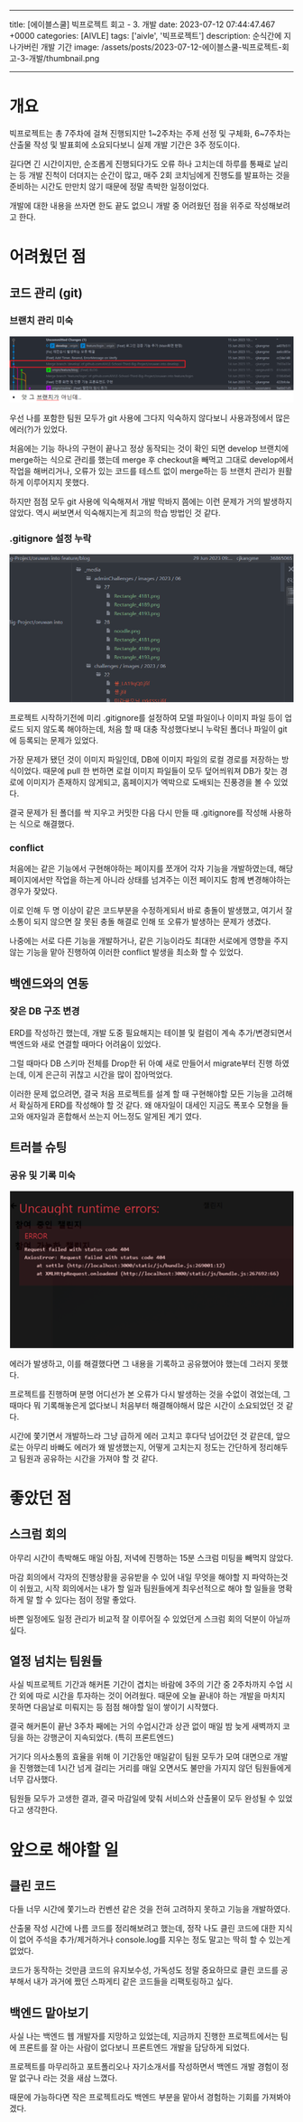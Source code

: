 

---
title: [에이블스쿨] 빅프로젝트 회고 - 3. 개발
date: 2023-07-12 07:44:47.467 +0000
categories: [AIVLE]
tags: ['aivle', '빅프로젝트']
description: 순식간에 지나가버린 개발 기간
image: /assets/posts/2023-07-12-에이블스쿨-빅프로젝트-회고-3-개발/thumbnail.png

---

# 개요

빅프로젝트는 총 7주차에 걸쳐 진행되지만 1~2주차는 주제 선정 및 구체화, 6~7주차는 산출물 작성 및 발표회에 소요되다보니 실제 개발 기간은 3주 정도이다.

길다면 긴 시간이지만, 순조롭게 진행되다가도 오류 하나 고치는데 하루를 통째로 날리는 등 개발 진척이 더뎌지는 순간이 많고, 매주 2회 코치님에게 진행도를 발표하는 것을 준비하는 시간도 만만치 않기 때문에 정말 촉박한 일정이었다.


개발에 대한 내용을 쓰자면 한도 끝도 없으니 개발 중 어려웠던 점을 위주로 작성해보려고 한다.

# 어려웠던 점

## 코드 관리 (git)

### 브랜치 관리 미숙
![](/assets/posts/2023-07-12-에이블스쿨-빅프로젝트-회고-3-개발/img0.png)

우선 나를 포함한 팀원 모두가 git 사용에 그다지 익숙하지 않다보니 사용과정에서 많은 에러(?)가 있었다.

처음에는 기능 하나의 구현이 끝나고 정상 동작되는 것이 확인 되면 develop 브랜치에 merge하는 식으로 관리를 했는데
merge 후 checkout을 빼먹고 그대로 develop에서 작업을 해버리거나, 오류가 있는 코드를 테스트 없이 merge하는 등 브랜치 관리가 원활하게 이루어지지 못했다.

하지만 점점 모두 git 사용에 익숙해져서 개발 막바지 쯤에는 이런 문제가 거의 발생하지 않았다. 역시 써보면서 익숙해지는게 최고의 학습 방법인 것 같다.

### .gitignore 설정 누락
![](/assets/posts/2023-07-12-에이블스쿨-빅프로젝트-회고-3-개발/img1.png)

프로젝트 시작하기전에 미리 .gitignore를 설정하여 모델 파일이나 이미지 파일 등이 업로드 되지 않도록 해야하는데, 처음 할 때 대충 작성했다보니 누락된 폴더나 파일이 git에 등록되는 문제가 있었다.

가장 문제가 됐던 것이 이미지 파일인데, DB에 이미지 파일의 로컬 경로를 저장하는 방식이었다.
때문에 pull 한 번하면 로컬 이미지 파일들이 모두 덮어씌워져 DB가 찾는 경로에 이미지가 존재하지 않게되고, 홈페이지가 엑박으로 도배되는 진풍경을 볼 수 있었다.

결국 문제가 된 폴더를 싹 지우고 커밋한 다음 다시 만들 때 .gitignore를 작성해 사용하는 식으로 해결했다.

### conflict

처음에는 같은 기능에서 구현해야하는 페이지를 쪼개어 각자 기능을 개발하였는데, 해당 페이지에서만 작업을 하는게 아니라 상태를 넘겨주는 이전 페이지도 함께 변경해야하는 경우가 잦았다.

이로 인해 두 명 이상이 같은 코드부분을 수정하게되서 바로 충돌이 발생했고, 여기서 잘 소통이 되지 않으면 잘 못된 충돌 해결로 인해 또 오류가 발생하는 문제가 생겼다.

나중에는 서로 다른 기능을 개발하거나, 같은 기능이라도 최대한 서로에게 영향을 주지않는 기능을 맡아 진행하여 이러한 conflict 발생을 최소화 할 수 있었다.

## 백엔드와의 연동

### 잦은 DB 구조 변경

ERD를 작성하긴 했는데, 개발 도중 필요해지는 테이블 및 컬럼이 계속 추가/변경되면서 백엔드와 새로 연결할 때마다 어려움이 있었다.

그럴 때마다 DB 스키마 전체를 Drop한 뒤 아예 새로 만들어서 migrate부터 진행 하였는데, 이게 은근히 귀찮고 시간을 많이 잡아먹었다.

이러한 문제 없으려면, 결국 처음 프로젝트를 설계 할 때 구현해야할 모든 기능을 고려해서 확실하게 ERD를 작성해야 할 것 같다.
왜 애자일이 대세인 지금도 폭포수 모형을 들고와 애자일과 혼합해서 쓰는지 어느정도 알게된 계기 였다.

## 트러블 슈팅

### 공유 및 기록 미숙

![](/assets/posts/2023-07-12-에이블스쿨-빅프로젝트-회고-3-개발/img2.png)

에러가 발생하고, 이를 해결했다면 그 내용을 기록하고 공유했어야 했는데 그러지 못했다.

프로젝트를 진행하며 분명 어디선가 본 오류가 다시 발생하는 것을 수없이 겪었는데, 그 때마다 뭐 기록해놓은게 없다보니 처음부터 해결해야해서 많은 시간이 소요되었던 것 같다.

시간에 쫓기면서 개발하느라 그냥 급하게 에러 고치고 후다닥 넘어갔던 것 같은데, 앞으로는 아무리 바빠도 에러가 왜 발생했는지, 어떻게 고치는지 정도는 간단하게 정리해두고 팀원과 공유하는 시간을 가져야 할 것 같다.

# 좋았던 점

## 스크럼 회의

아무리 시간이 촉박해도 매일 아침, 저녁에 진행하는 15분 스크럼 미팅을 빼먹지 않았다.

마감 회의에서 각자의 진행상황을 공유받을 수 있어 내일 무엇을 해야할 지 파악하는것이 쉬웠고,
시작 회의에서는 내가 할 일과 팀원들에게 최우선적으로 해야 할 일들을 명확하게 말 할 수 있다는 점이 정말 좋았다.

바쁜 일정에도 일정 관리가 비교적 잘 이루어질 수 있었던게 스크럼 회의 덕분이 아닐까 싶다.

## 열정 넘치는 팀원들

사실 빅프로젝트 기간과 해커톤 기간이 겹치는 바람에 3주의 기간 중 2주차까지 수업 시간 외에 따로 시간을 투자하는 것이 어려웠다. 때문에 오늘 끝내야 하는 개발을 마치지 못하면 다음날로 미뤄지는 등 점점 해야할 일이 쌓이기 시작했다.

결국 해커톤이 끝난 3주차 째에는 거의 수업시간과 상관 없이 매일 밤 늦게 새벽까지 코딩을 하는 강행군이 지속되었다. (특히 프론트엔드)

거기다 의사소통의 효율을 위해 이 기간동안 매일같이 팀원 모두가 모여 대면으로 개발을 진행했는데 1시간 넘게 걸리는 거리를 매일 오면서도 불만을 가지지 않던 팀원들에게 너무 감사했다.

팀원들 모두가 고생한 결과, 결국 마감일에 맞춰 서비스와 산출물이 모두 완성될 수 있었다고 생각한다.

# 앞으로 해야할 일

## 클린 코드

다들 너무 시간에 쫓기느라 컨벤션 같은 것을 전혀 고려하지 못하고 기능을 개발하였다.

산출물 작성 시간에 나름 코드를 정리해보려고 했는데, 정작 나도 클린 코드에 대한 지식이 없어 주석을 추가/제거하거나 console.log를 지우는 정도 말고는 딱히 할 수 있는게 없었다.

코드가 동작하는 것만큼 코드의 유지보수성, 가독성도 정말 중요하므로 클린 코드를 공부해서 내가 과거에 짰던 스파게티 같은 코드들을 리팩토링하고 싶다.

## 백엔드 맡아보기

사실 나는 백엔드 웹 개발자를 지망하고 있었는데, 지금까지 진행한 프로젝트에서는 팀에 프론트를 잘 아는 사람이 없다보니 프론트엔드 개발을 담당하게 되었다.

프로젝트를 마무리하고 포트폴리오나 자기소개서를 작성하면서 백엔드 개발 경험이 정말 없구나 라는 것을 새삼 느꼈다.

때문에 가능하다면 작은 프로젝트라도 백엔드 부분을 맡아서 경험하는 기회를 가져봐야 겠다.

        